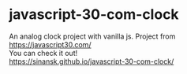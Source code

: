 # javascript-30-com-clock
An analog clock project with vanilla js. Project from https://javascript30.com/  
You can check it out!  
https://sinansk.github.io/javascript-30-com-clock/
